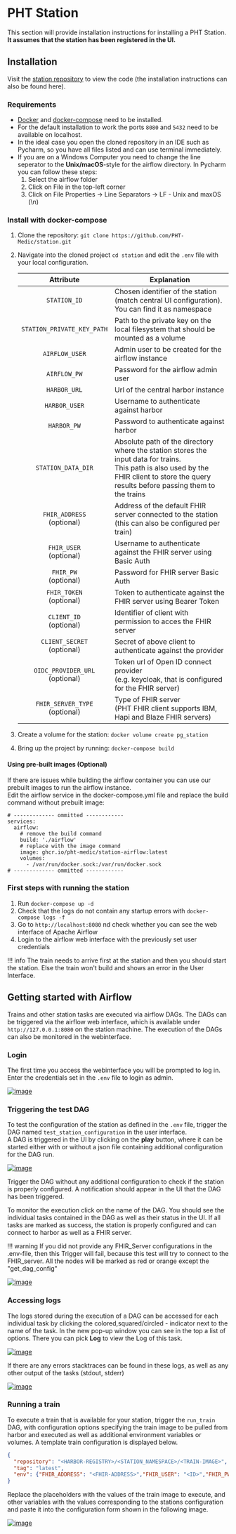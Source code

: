 # PHT Station

This section will provide installation instructions for installing a PHT Station.<br>**It assumes that the station has been
registered in the UI.**

## Installation
Visit
the [station repository](https://github.com/PHT-Medic/station)
to view the code (the installation instructions can also be found here).

### Requirements

* [Docker](https://docs.docker.com/get-docker/) and [docker-compose](https://docs.docker.com/compose/install/) need to be
installed.<br> 
* For the default installation to work the ports `8080` and `5432` need to be available on localhost.
* In the ideal case you open the cloned repository in an IDE such as Pycharm, so you have all files listed and can use terminal immediately.
* If you are on a Windows Computer you need to change the line seperator to the **Unix/macOS**-style for the airflow directory. In Pycharm you can follow these steps:
    1. Select the airflow folder
    2. Click on File in the top-left corner
    3. Click on File Properties -> Line Separators -> LF - Unix and maxOS (\n)


### Install with docker-compose
1. Clone the repository: ```git clone https://github.com/PHT-Medic/station.git```

2. Navigate into the cloned project `cd station` and edit the `.env` file with your local configuration.

    | Attribute | Explanation |
    |:------:|------|
    |`STATION_ID`| Chosen identifier of the station (match central UI configuration). You can find it as namespace  |
    |`STATION_PRIVATE_KEY_PATH`| Path to the private key on the local filesystem that should be mounted as a volume |
    |`AIRFLOW_USER`| Admin user to be created for the airflow instance |
    |`AIRFLOW_PW`| Password for the airflow admin user |
    |`HARBOR_URL`|Url of the central harbor instance |
    |`HARBOR_USER`| Username to authenticate against harbor |
    |`HARBOR_PW`| Password to authenticate against harbor |
    |`STATION_DATA_DIR`| Absolute path of the directory where the station stores the input data for trains.<br>This path is also used by the FHIR client to store the query results before passing them to the trains |
    |`FHIR_ADDRESS`<br>(optional) | Address of the default FHIR server connected to the station <br>(this can also be configured per train) |
    |`FHIR_USER`<br>(optional) | Username to authenticate against the FHIR server using Basic Auth |
    |`FHIR_PW`<br>(optional) | Password for FHIR server Basic Auth |
    |`FHIR_TOKEN`<br>(optional) | Token to authenticate against the FHIR server using Bearer Token |
    |`CLIENT_ID`<br>(optional) | Identifier of client with permission to acces the FHIR server |
    |`CLIENT_SECRET`<br>(optional) | Secret of above client to authenticate against the provider |
    |`OIDC_PROVIDER_URL`<br>(optional) | Token url of Open ID connect provider <br>(e.g. keycloak, that is configured for the FHIR server) |
    |`FHIR_SERVER_TYPE`<br>(optional) | Type of FHIR server <br>(PHT FHIR client supports IBM, Hapi and Blaze FHIR servers) |

3. Create a volume for the station: ```docker volume create pg_station```
4. Bring up the project by running: ```docker-compose build```

#### Using pre-built images (Optional)
If there are issues while building the airflow container you can use our prebuilt images to run the airflow instance.<br>
Edit the airflow service in the docker-compose.yml file and replace the build command without prebuilt image:
```
# ------------- ommitted ------------
services:
  airflow:
    # remove the build command
    build: './airflow'
    # replace with the image command
    image: ghcr.io/pht-medic/station-airflow:latest
    volumes:
      - /var/run/docker.sock:/var/run/docker.sock
# ------------- ommitted ------------
```

### First steps with running the station
1. Run ```docker-compose up -d```
2. Check that the logs do not contain any startup errors with ```docker-compose logs -f```
3. Go to ```http://localhost:8080``` nd check whether you can see the web interface of Apache Airflow
4. Login to the airflow web interface with the previously set user credentials

!!! info
  The train needs to arrive first at the station and then you should start the station. Else the train won't build and shows an error in the User Interface.

## Getting started with Airflow
Trains and other station tasks are executed via airflow DAGs. The DAGs can be triggered via the airflow web interface,
which is available under ```http://127.0.0.1:8080``` on the station machine. 
The execution of the DAGs can also be monitored in the webinterface.

### Login
The first time you access the webinterface you will be prompted to log in. Enter the credentials set in the `.env` file 
to login as admin.

[![image](../images/station_images/airflow_login.png)](../images/station_images/airflow_login.png)

### Triggering the test DAG
To test the configuration of the station as defined in the `.env` file, trigger the DAG named `test_station_configuration`
in the user interface.  
A DAG is triggered in the UI by clicking on the **play** button, where it can be started either with or without a json 
file containing additional configuration for the DAG run.

[![image](../images/station_images/airflow_ui.png)](../images/station_images/airflow_ui.png)

Trigger the DAG without any additional configuration to check if the station is properly configured. A notification should
appear in the UI that the DAG has been triggered.  

To monitor the execution click on the name of the DAG. You should see the individual tasks contained in the DAG as well as
their status in the UI. If all tasks are marked as success, the station is properly configured and can connect to harbor as well as a FHIR server.

!!! warning 
    If you did not provide any FHIR_Server configurations in the .env-file, then this Trigger will fail, because this test will try to connect to the FHIR_server. All the nodes will be marked as red or orange except the "get_dag_config"

[![image](../images/station_images/test_config_dag.png)](../images/station_images/test_config_dag.png)

### Accessing logs

The logs stored during the execution of a DAG can be accessed for each individual task by clicking the colored,squared/circled - indicator next to the name of the task. In the new pop-up window you can see in the top a list of options. There you can pick **Log** to view the Log of this task.

[![image](../images/station_images/task_logs.png)](../images/station_images/task_logs.png)

If there are any errors stacktraces can be found in these logs, as well as any other output of the tasks (stdout, stderr)

[![image](../images/station_images/task_log_details.png)](../images/station_images/task_log_details.png)

### Running a train

To execute a train that is available for your station, trigger the `run_train` DAG, with configuration options specifying
the train image to be pulled from harbor and executed as well as additional environment variables or volumes. A template
train configuration is displayed below. 

```json
{
  "repository": "<HARBOR-REGISTRY>/<STATION_NAMESPACE>/<TRAIN-IMAGE>",
  "tag": "latest",
  "env": {"FHIR_ADDRESS": "<FHIR-ADDRESS>","FHIR_USER": "<ID>","FHIR_PW": "<PSW>"}
}
```

Replace the placeholders with the values of the train image to execute, and other
variables with the values corresponding to the stations configuration and paste it into the configuration form shown in 
the following image.

[![image](../images/station_images/trigger_run_train.png)](../images/station_images/trigger_run_train.png)















